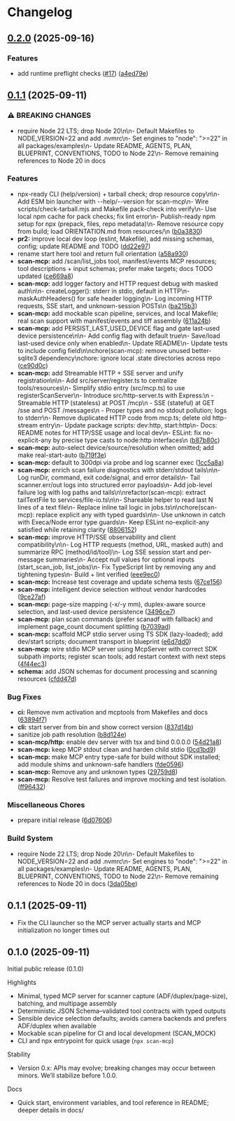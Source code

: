 # Changelog

## [0.2.0](https://github.com/jacksenechal/scan-mcp/compare/v0.1.1...v0.2.0) (2025-09-16)


### Features

* add runtime preflight checks ([#17](https://github.com/jacksenechal/scan-mcp/issues/17)) ([a4ed79e](https://github.com/jacksenechal/scan-mcp/commit/a4ed79e40b792cf27c7213e9a2c8371292b087d7))

## [0.1.1](https://github.com/jacksenechal/scan-mcp/compare/v0.1.0...v0.1.1) (2025-09-11)


### ⚠ BREAKING CHANGES

* require Node 22 LTS; drop Node 20\n\n- Default Makefiles to NODE_VERSION=22 and add .nvmrc\n- Set engines to "node": ">=22" in all packages/examples\n- Update README, AGENTS, PLAN, BLUEPRINT, CONVENTIONS, TODO to Node 22\n- Remove remaining references to Node 20 in docs

### Features

* npx-ready CLI (help/version) + tarball check; drop resource copy\n\n- Add ESM bin launcher with --help/--version for scan-mcp\n- Wire scripts/check-tarball.mjs and Makefile pack-check into verify\n- Use local npm cache for pack checks; fix lint error\n- Publish-ready npm setup for npx (prepack, files, repo metadata)\n- Remove resource copy from build; load ORIENTATION.md from resources/\n ([b0a3830](https://github.com/jacksenechal/scan-mcp/commit/b0a38307a10449265435e964da6ebf89d1422e60))
* **pr2:** improve local dev loop (eslint, Makefile), add missing schemas, config; update README and TODO ([dd22e97](https://github.com/jacksenechal/scan-mcp/commit/dd22e970687e976a9c33f67887530415317ae61c))
* rename start here tool and return full orientation ([a58a930](https://github.com/jacksenechal/scan-mcp/commit/a58a9300d493bfbc5fbb2313796bcdde093ff874))
* **scan-mcp:** add /scan/list_jobs tool, manifest/events MCP resources; tool descriptions + input schemas; prefer make targets; docs TODO updated ([ce669a8](https://github.com/jacksenechal/scan-mcp/commit/ce669a8488e79a7c8f0ac41c19faecedd336c14d))
* **scan-mcp:** add logger factory and HTTP request debug with masked auth\n\n- createLogger(): stderr in stdio, default in HTTP\n- maskAuthHeaders() for safe header logging\n- Log incoming HTTP requests, SSE start, and unknown-session POSTs\n ([ba215b3](https://github.com/jacksenechal/scan-mcp/commit/ba215b3e8f34d5f2fb64a18afeb8f778ea73017e))
* **scan-mcp:** add mockable scan pipeline, services, and local Makefile; real scan support with manifest/events and tiff assembly ([611a24b](https://github.com/jacksenechal/scan-mcp/commit/611a24b1d235f714e8768a202022a2efaad3b6a2))
* **scan-mcp:** add PERSIST_LAST_USED_DEVICE flag and gate last-used device persistence\n\n- Add config flag with default true\n- Save/load last-used device only when enabled\n- Update README\n- Update tests to include config field\n\nchore(scan-mcp): remove unused better-sqlite3 dependency\nchore: ignore local .state directories across repo ([ce90d0c](https://github.com/jacksenechal/scan-mcp/commit/ce90d0ceb2f9602e687f097996838d8e71f8d911))
* **scan-mcp:** add Streamable HTTP + SSE server and unify registration\n\n- Add src/server/register.ts to centralize tools/resources\n- Simplify stdio entry (src/mcp.ts) to use registerScanServer\n- Introduce src/http-server.ts with Express:\n  - Streamable HTTP (stateless) at POST /mcp\n  - SSE (stateful) at GET /sse and POST /messages\n  - Proper types and no stdout pollution; logs to stderr\n- Remove duplicated HTTP code from mcp.ts; delete old http-stream entry\n- Update package scripts: dev:http, start:http\n- Docs: README notes for HTTP/SSE usage and local dev\n- ESLint: fix no-explicit-any by precise type casts to node:http interfaces\n ([b87b80c](https://github.com/jacksenechal/scan-mcp/commit/b87b80c5709bad064539dc9981549c9bd550448d))
* **scan-mcp:** auto-select device/source/resolution when omitted; add make real-start-auto ([b719f3e](https://github.com/jacksenechal/scan-mcp/commit/b719f3ea34bf30645adfde2fc46143055d176770))
* **scan-mcp:** default to 300dpi via probe and log scanner exec ([1cc5a8a](https://github.com/jacksenechal/scan-mcp/commit/1cc5a8aefa09d31e9f870b937b4b6332491bb3a2))
* **scan-mcp:** enrich scan failure diagnostics with stderr/stdout tails\n\n- Log runDir, command, exit code/signal, and error details\n- Tail scanner.err/out logs into structured error payloads\n- Add job-level failure log with log paths and tails\n\nrefactor(scan-mcp): extract tailTextFile to services/file-io.ts\n\n- Shareable helper to read last N lines of a text file\n- Replace inline tail logic in jobs.ts\n\nchore(scan-mcp): replace explicit any with typed guards\n\n- Use unknown in catch with Execa/Node error type guards\n- Keep ESLint no-explicit-any satisfied while retaining clarity ([8806152](https://github.com/jacksenechal/scan-mcp/commit/880615224cacb91c457d8ac6293122babe59e0c2))
* **scan-mcp:** improve HTTP/SSE observability and client compatibility\n\n- Log HTTP requests (method, URL, masked auth) and summarize RPC (method/id/tool)\n- Log SSE session start and per-message summaries\n- Accept null values for optional inputs (start_scan_job, list_jobs)\n- Fix TypeScript lint by removing any and tightening types\n- Build + lint verified ([eee9ec0](https://github.com/jacksenechal/scan-mcp/commit/eee9ec08245c0e84bea22520ce054fe4d9bf19be))
* **scan-mcp:** Increase test coverage and update schema tests ([67ce156](https://github.com/jacksenechal/scan-mcp/commit/67ce156112714ced2322b60ff4ee4b78c307129f))
* **scan-mcp:** intelligent device selection without vendor hardcodes ([9ce27af](https://github.com/jacksenechal/scan-mcp/commit/9ce27aff6d54fc876c86859f49d19f03d7f10f86))
* **scan-mcp:** page-size mapping (-x/-y mm), duplex-aware source selection, and last-used device persistence ([3496ce7](https://github.com/jacksenechal/scan-mcp/commit/3496ce778242f724acd927fca5088ae94316f1f3))
* **scan-mcp:** plan scan commands (prefer scanadf with fallback) and implement page_count document splitting ([b7039ad](https://github.com/jacksenechal/scan-mcp/commit/b7039ad0c51908399e5d110041138c084e249285))
* **scan-mcp:** scaffold MCP stdio server using TS SDK (lazy-loaded); add dev/start scripts; document transport in blueprint ([e6d7dd0](https://github.com/jacksenechal/scan-mcp/commit/e6d7dd06b5bc02de91692daceb8b5369d2096298))
* **scan-mcp:** wire stdio MCP server using McpServer with correct SDK subpath imports; register scan tools; add restart context with next steps ([4f44ec3](https://github.com/jacksenechal/scan-mcp/commit/4f44ec326624bda6ce838080cf8ee446aeba61d9))
* **schema:** add JSON schemas for document processing and scanning resources ([cfdd47d](https://github.com/jacksenechal/scan-mcp/commit/cfdd47d5a432e3aa52dbe81875f153185fa45119))


### Bug Fixes

* **ci:** Remove nvm activation and mcptools from Makefiles and docs ([63894f7](https://github.com/jacksenechal/scan-mcp/commit/63894f771db2b044c90719bf2a138a2b17314079))
* **cli:** start server from bin and show correct version ([837d14b](https://github.com/jacksenechal/scan-mcp/commit/837d14b4e00285d64b2c60850a421dc1975ca9e5))
* sanitize job path resolution ([b8d124e](https://github.com/jacksenechal/scan-mcp/commit/b8d124e682e565fd41886fc0ef4a58e91989294d))
* **scan-mcp/http:** enable dev server with tsx and bind 0.0.0.0 ([54d21a8](https://github.com/jacksenechal/scan-mcp/commit/54d21a80191afe465a56ab3640925d62379c7a9f))
* **scan-mcp:** keep MCP stdout clean and harden child stdio ([0cd1bd9](https://github.com/jacksenechal/scan-mcp/commit/0cd1bd95f8d0cba932c11ad4797ca6c4873054a6))
* **scan-mcp:** make MCP entry type-safe for build without SDK installed; add module shims and unknown-safe handlers ([fde0596](https://github.com/jacksenechal/scan-mcp/commit/fde0596abcd709e709049d8f410136c5f8598b40))
* **scan-mcp:** Remove any and unknown types ([29759d8](https://github.com/jacksenechal/scan-mcp/commit/29759d8765a8e7cf93c0b84dae86cfee94dc763d))
* **scan-mcp:** Resolve test failures and improve mocking and test isolation. ([ff96432](https://github.com/jacksenechal/scan-mcp/commit/ff964322d9f50e6721796961e843b716c0e5ef64))


### Miscellaneous Chores

* prepare initial release ([6d07606](https://github.com/jacksenechal/scan-mcp/commit/6d0760648f284da06ebab133ffdd49bf61ecedb4))


### Build System

* require Node 22 LTS; drop Node 20\n\n- Default Makefiles to NODE_VERSION=22 and add .nvmrc\n- Set engines to "node": "&gt;=22" in all packages/examples\n- Update README, AGENTS, PLAN, BLUEPRINT, CONVENTIONS, TODO to Node 22\n- Remove remaining references to Node 20 in docs ([3da05be](https://github.com/jacksenechal/scan-mcp/commit/3da05be9954bc0ba048f7c93ea7b828d00a4e81b))

## 0.1.1 (2025-09-11)

- Fix the CLI launcher so the MCP server actually starts and MCP initialization no longer times out

## 0.1.0 (2025-09-11)

Initial public release (0.1.0)

Highlights
- Minimal, typed MCP server for scanner capture (ADF/duplex/page-size), batching, and multipage assembly
- Deterministic JSON Schema–validated tool contracts with typed outputs
- Sensible device selection defaults; avoids camera backends and prefers ADF/duplex when available
- Mockable scan pipeline for CI and local development (SCAN_MOCK)
- CLI and npx entrypoint for quick usage (`npx scan-mcp`)

Stability
- Version 0.x: APIs may evolve; breaking changes may occur between minors. We’ll stabilize before 1.0.0.

Docs
- Quick start, environment variables, and tool reference in README; deeper details in docs/
